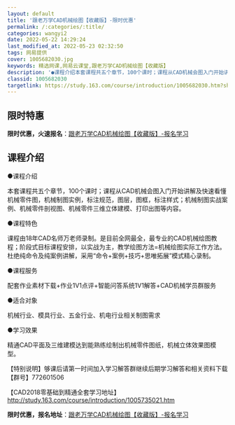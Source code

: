 ```yaml
---
layout: default
title: '跟老万学CAD机械绘图【收藏版】-限时优惠'
permalink: /:categories/:title/
categories: wangyi2
date: 2022-05-22 14:29:24
last_modified_at: 2022-05-23 02:32:50
tags: 网易提供
cover: 1005682030.jpg
keywords: 精选网课,网易云课堂,跟老万学CAD机械绘图【收藏版】
description: '●课程介绍本套课程共五个章节，100个课时；课程从CAD机械会图入门开始讲解及快速看懂机械零件图，机械制图实例，标注规范'
classid: 1005682030
targetlink: https://study.163.com/course/introduction/1005682030.htm?share=1&shareId=1025206652&utm_campaign=share&utm_medium=iphoneShare&utm_source=&utm_u=1025206652
---
```


## 限时特惠

**限时优惠，火速报名**：[跟老万学CAD机械绘图【收藏版】-报名学习](https://study.163.com/course/introduction/1005682030.htm?share=1&shareId=1025206652&utm_campaign=share&utm_medium=iphoneShare&utm_source=&utm_u=1025206652)

## 课程介绍

●课程介绍

   本套课程共五个章节，100个课时；课程从CAD机械会图入门开始讲解及快速看懂机械零件图，机械制图实例，标注规范，图层，图框，标注样式；机械制图实战案例、机械零件剖视图、机械零件三维立体建模、打印出图等内容。

●课程特色

   课程由18年CAD名师万老师录制。是目前全网最全，最专业的CAD机械绘图教程；阶段式目标课程安排，以实战为主，教学绘图方法=机械绘图实际工作方法。杜绝纯命令及纯案例讲解，采用“命令+案例+技巧+思唯拓展”模式精心录制。

●课程服务

   配套作业素材下载+作业1V1点评+智能问答系统1V1解答+CAD机械学员群服务

●适合对象

   机械行业、模具行业、五金行业、机电行业相关制图需求

●学习效果

   精通CAD平面及三维建模达到能熟练绘制出机械零件图纸，机械立体效果图模型。



【特别说明】够课后请第一时间加入学习解答群继续后期学习解答和相关资料下载【群号】772601506

【CAD2018零基础到精通全套学习地址】http://study.163.com/course/introduction/1005735021.htm

**限时优惠，报名地址**：[跟老万学CAD机械绘图【收藏版】-报名学习](https://study.163.com/course/introduction/1005682030.htm?share=1&shareId=1025206652&utm_campaign=share&utm_medium=iphoneShare&utm_source=&utm_u=1025206652)


